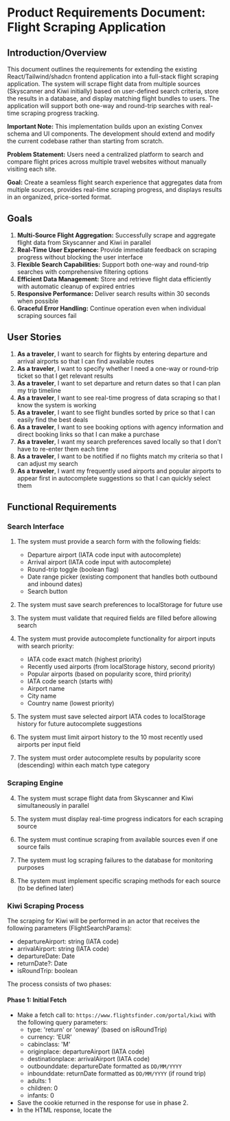 # Product Requirements Document: Flight Scraping Application

## Introduction/Overview

This document outlines the requirements for extending the existing React/Tailwind/shadcn frontend application into a full-stack flight scraping application. The system will scrape flight data from multiple sources (Skyscanner and Kiwi initially) based on user-defined search criteria, store the results in a database, and display matching flight bundles to users. The application will support both one-way and round-trip searches with real-time scraping progress tracking.

**Important Note:** This implementation builds upon an existing Convex schema and UI components. The development should extend and modify the current codebase rather than starting from scratch.

**Problem Statement:** Users need a centralized platform to search and compare flight prices across multiple travel websites without manually visiting each site.

**Goal:** Create a seamless flight search experience that aggregates data from multiple sources, provides real-time scraping progress, and displays results in an organized, price-sorted format.

## Goals

1. **Multi-Source Flight Aggregation:** Successfully scrape and aggregate flight data from Skyscanner and Kiwi in parallel
2. **Real-Time User Experience:** Provide immediate feedback on scraping progress without blocking the user interface
3. **Flexible Search Capabilities:** Support both one-way and round-trip searches with comprehensive filtering options
4. **Efficient Data Management:** Store and retrieve flight data efficiently with automatic cleanup of expired entries
5. **Responsive Performance:** Deliver search results within 30 seconds when possible
6. **Graceful Error Handling:** Continue operation even when individual scraping sources fail

## User Stories

1. **As a traveler**, I want to search for flights by entering departure and arrival airports so that I can find available routes
2. **As a traveler**, I want to specify whether I need a one-way or round-trip ticket so that I get relevant results
3. **As a traveler**, I want to set departure and return dates so that I can plan my trip timeline
4. **As a traveler**, I want to see real-time progress of data scraping so that I know the system is working
5. **As a traveler**, I want to see flight bundles sorted by price so that I can easily find the best deals
6. **As a traveler**, I want to see booking options with agency information and direct booking links so that I can make a purchase
7. **As a traveler**, I want my search preferences saved locally so that I don't have to re-enter them each time
8. **As a traveler**, I want to be notified if no flights match my criteria so that I can adjust my search
9. **As a traveler**, I want my frequently used airports and popular airports to appear first in autocomplete suggestions so that I can quickly select them

## Functional Requirements

### Search Interface

1. The system must provide a search form with the following fields:

   - Departure airport (IATA code input with autocomplete)
   - Arrival airport (IATA code input with autocomplete)
   - Round-trip toggle (boolean flag)
   - Date range picker (existing component that handles both outbound and inbound dates)
   - Search button

2. The system must save search preferences to localStorage for future use

3. The system must validate that required fields are filled before allowing search

4. The system must provide autocomplete functionality for airport inputs with search priority:

   - IATA code exact match (highest priority)
   - Recently used airports (from localStorage history, second priority)
   - Popular airports (based on popularity score, third priority)
   - IATA code search (starts with)
   - Airport name
   - City name
   - Country name (lowest priority)

5. The system must save selected airport IATA codes to localStorage history for future autocomplete suggestions

6. The system must limit airport history to the 10 most recently used airports per input field

7. The system must order autocomplete results by popularity score (descending) within each match type category

### Scraping Engine

4. The system must scrape flight data from Skyscanner and Kiwi simultaneously in parallel

5. The system must display real-time progress indicators for each scraping source

6. The system must continue scraping from available sources even if one source fails

7. The system must log scraping failures to the database for monitoring purposes

8. The system must implement specific scraping methods for each source (to be defined later)

### Kiwi Scraping Process

The scraping for Kiwi will be performed in an actor that receives the following parameters (FlightSearchParams):

- departureAirport: string (IATA code)
- arrivalAirport: string (IATA code)
- departureDate: Date
- returnDate?: Date
- isRoundTrip: boolean

The process consists of two phases:

#### Phase 1: Initial Fetch

- Make a fetch call to: `https://www.flightsfinder.com/portal/kiwi` with the following query parameters:
  - type: 'return' or 'oneway' (based on isRoundTrip)
  - currency: 'EUR'
  - cabinclass: 'M'
  - originplace: departureAirport (IATA code)
  - destinationplace: arrivalAirport (IATA code)
  - outbounddate: departureDate formatted as `DD/MM/YYYY`
  - inbounddate: returnDate formatted as `DD/MM/YYYY` (if round trip)
  - adults: 1
  - children: 0
  - infants: 0
- Save the cookie returned in the response for use in phase 2.
- In the HTML response, locate the <script> tag at the bottom of <body> and extract the value of the `_token` property (e.g., '\_token': 'iXTVMnr7mtz704XEsNmO4rsyltbn9HLTz459z9BQ').

#### Phase 2: Polling and Results Fetch

- Make a POST request to `https://www.flightsfinder.com/portal/kiwi/search` with:
  - The cookie from phase 1
  - The extracted token as '\_token' in the POST body
  - All other parameters as in phase 1 (originplace, destinationplace, outbounddate, inbounddate, cabinclass, adults, children, infants, currency, type, bags-cabin: 0, bags-checked: 0)
  - Use the same headers as the browser (see user example)
- The response will be a string split by '|' into 7 parts:
  - The second part is the number of results
  - The seventh part is the actual results in HTML
- Scrape the seventh part HTML to extract lists of:
  - ScrapedFlight
  - ScrapedBundle
  - ScrapedBookingOption

#### Entity Shapes

- **ScrapedFlight**
  - uniqueId: generated from flightNumber, departureAirportIataCode, arrivalAirportIataCode, and departureDateTime
  - flightNumber: string
  - departureAirportId: actual DB id (query Convex using IATA code)
  - arrivalAirportId: actual DB id (query Convex using IATA code)
  - departureDateTime: Unix timestamp in ms, adjusted by timezone (get from airports table)
  - arrivalDateTime: Unix timestamp in ms (calculate by adding duration to departureDateTime)
- **ScrapedBundle**
  - uniqueId: generated from all outboundFlights + inboundFlights
  - outboundFlightUniqueIds: array of uniqueIds
  - inboundFlightUniqueIds: array of uniqueIds
- **ScrapedBookingOption**
  - uniqueId: generated from targetId, agency, price, and currency
  - targetUniqueId: uniqueId of the bundle
  - agency: string
  - price: number
  - linkToBook: string
  - currency: string
  - extractedAt: Unix timestamp in ms

#### Database Insertion Order

1. Insert scrapedFlights to flights table (bulk insert)
2. Insert scrapedBundles to bundles table (map outbound/inbound uniqueIds to DB ids from flights)
3. Insert scrapedbookingOptions to bookingOptions table (map targetUniqueId to DB id from bundles)

#### Error Handling

- Log success and handle errors at each step.
- Ensure deduplication by using uniqueId fields for each entity.

### Skyscanner Scraping Process

The scraping for Skyscanner will be performed in an actor that receives the following parameters (FlightSearchParams):

- departureAirport: string (IATA code)
- arrivalAirport: string (IATA code)
- departureDate: Date
- returnDate?: Date
- isRoundTrip: boolean

The process consists of two phases:

#### Phase 1: Initial Fetch

- Make a fetch call to: `https://www.flightsfinder.com/portal/sky` with the following query parameters:
  - originplace: departureAirport (IATA code)
  - destinationplace: arrivalAirport (IATA code)
  - outbounddate: departureDate formatted as `YYYY-MM-DD`
  - inbounddate: returnDate formatted as `YYYY-MM-DD` (if round trip)
  - cabinclass: 'Economy'
  - adults: 1
  - children: 0
  - infants: 0
  - currency: 'EUR'
- Save the cookie returned in the response for use in phase 2.
- In the HTML response, locate the <script> tag at the bottom of <body> and extract the following values:
  - \_token
  - session
  - suuid
  - deeplink

#### Phase 2: Polling for Results

- Enter a polling loop:
  - Make a POST request to `https://www.flightsfinder.com/portal/sky/poll` with:
    - The cookie from the previous request (always use the latest cookie from the last response, whether it's the phase 1 request or another polling request)
    - The extracted values (\_token, session, suuid, deeplink) in the POST body
    - Additional required parameters:
      - `noc`: Current timestamp in milliseconds (e.g., "1751580174779")
      - `s`: Site parameter set to "www"
      - `adults`: 1
      - `children`: 0
      - `infants`: 0
      - `currency`: "EUR"
    - Use the same headers as the browser (see user example)
  - The response will be a string split by '|' into 7 parts:
    - The first part is 'Y' or 'N'. If 'N', more results are available and you must poll again. If 'Y', all results have been received and polling can stop.
    - The second part is the number of total results to be expected
    - The seventh part is the actual results in HTML
  - Scrape the seventh part HTML to extract lists of:
    - ScrapedFlight
    - ScrapedBundle
    - ScrapedBookingOption
  - After each poll, update the cookie for the next request
  - Wait 100ms between polls
- Once all results are received ('Y'), exit the polling loop and log success.

#### Entity Shapes

- **ScrapedFlight**
  - uniqueId: generated from flightNumber, departureAirportIataCode, arrivalAirportIataCode, and departureDateTime
  - flightNumber: string
  - departureAirportId: actual DB id (query Convex using IATA code)
  - arrivalAirportId: actual DB id (query Convex using IATA code)
  - departureDateTime: Unix timestamp in ms, adjusted by timezone (get from airports table)
  - arrivalDateTime: Unix timestamp in ms (calculate by adding duration to departureDateTime)
- **ScrapedBundle**
  - uniqueId: generated from all outboundFlights + inboundFlights
  - outboundFlightUniqueIds: array of uniqueIds
  - inboundFlightUniqueIds: array of uniqueIds
- **ScrapedBookingOption**
  - uniqueId: generated from targetId, agency, price, and currency
  - targetUniqueId: uniqueId of the bundle
  - agency: string
  - price: number
  - linkToBook: string
  - currency: string
  - extractedAt: Unix timestamp in ms

#### Database Insertion Order

1. Insert scrapedFlights to flights table (bulk insert)
2. Insert scrapedBundles to bundles table (map outbound/inbound uniqueIds to DB ids from flights)
3. Insert scrapedBookingOptions to bookingOptions table (map targetUniqueId to DB id from bundles)

#### Error Handling

- Log success and handle errors at each step.
- Ensure deduplication by using uniqueId fields for each entity.
- Handle 419 responses by always using the latest cookie from the previous poll response.

### Data Storage

9. The system must store flight data in three main tables:

   - **flights**: flightNumber, departureAirportId, arrivalAirportId, departureDateTime, arrivalDateTime
   - **bundles**: uniqueId, outboundFlightIds (array), inboundFlightIds (array, optional for one-way)
   - **bookingOptions**: targetId (bundle reference), agency, price, currency, linkToBook, extractedAt

10. The system must extend the airports table with a popularity score field:

    - **airports**: Add popularityScore field (integer, 0-1000) for ranking airports by popularity
    - Popularity scores should be based on airport size, passenger traffic, and route importance
    - Major hubs (JFK, LAX, LHR, CDG, etc.): 900-1000
    - Large international airports: 700-899
    - Medium regional airports: 400-699
    - Small domestic airports: 100-399
    - Very small airports: 0-99

11. The system must automatically delete bundles where flight dates are in the past

12. The system must handle duplicates based on uniqueId as follows:
    - **flights**: If duplicate uniqueId exists, keep the original flight
    - **bundles**: If duplicate uniqueId exists, keep the original bundle
    - **bookingOptions**: If duplicate uniqueId exists, replace the original with the new booking option
    - No duplicates should exist in any table

### Results Display

13. The system must display bundles sorted by lowest available price

14. The system must calculate bundle price as the minimum price across all associated booking options

15. The system must show "No flights match your search criteria" when no results are found

16. The system must display booking options with agency information and booking links for each bundle

### UI Integration and Search-to-Results Flow

17. The system must integrate the search form with results display in a unified user experience

18. The system must implement a search hook that manages the entire search lifecycle:

    - Form validation and submission
    - Triggering scraping operations for both Kiwi and Skyscanner
    - Real-time progress tracking and updates
    - Results fetching and display
    - Error handling and user feedback

19. The system must wire up the search form to trigger scraping operations when submitted

20. The system must display real-time scraping progress for both sources simultaneously

21. The system must handle all search states:

    - Initial state (no search performed)
    - Loading state (search in progress)
    - Results state (search completed with results)
    - Error state (search failed)
    - Empty results state (search completed with no results)

22. The system must implement proper state management to prevent multiple simultaneous searches

23. The system must provide clear user feedback for each state with appropriate loading indicators and error messages

24. The system must ensure the search form and results list work together seamlessly without layout shifts

25. The system must implement proper cleanup of previous search results when a new search is initiated

### Error Handling

26. The system must handle website structure changes gracefully by logging errors and continuing operation

27. The system must show partial results if some scraping sources are unavailable

28. The system must provide clear error messages for invalid search parameters

### Data Transformation Layer (HTML Extraction)

- For this project, the data transformation layer consists of robust, source-specific HTML parsing and extraction logic. Each scraper (Kiwi, Skyscanner, etc.) must implement its own logic to convert raw HTML (from the 7th part of the response) into standardized ScrapedFlight, ScrapedBundle, and ScrapedBookingOption entities.
- **Each scraper has two phases, and the HTML returned in each phase is different. Phase 1 requires extraction of session/token data; Phase 2 requires extraction of flight/bundle/booking option entities. Separate extraction logic and tests are needed for each phase.**
- This logic must be modular and testable, as HTML extraction is a common source of bugs. Unit tests should be written for the extraction functions using sample HTML snippets from each source and phase.

## Non-Goals (Out of Scope)

1. **User Authentication:** No user accounts or login system required
2. **Multi-City Searches:** Only one-way and round-trip searches supported
3. **Historical Price Tracking:** No price trend analysis or historical data
4. **Real-Time Notifications:** No price change alerts or push notifications
5. **Advanced Filtering:** No cabin class, airline, or price range filters initially
6. **Bundle Comparison:** No side-by-side comparison feature
7. **Admin Dashboard:** No administrative interface for monitoring or management
8. **Rate Limiting:** No sophisticated rate limiting or anti-blocking measures
9. **Data Refresh:** No automatic background data updates
10. **Favorites System:** No saved flights feature (to be implemented later)

## Design Considerations

### UI/UX Requirements

- Use existing shadcn components where possible, with modifications as needed
- Provide clear visual feedback for scraping progress
- Use intuitive icons and colors for different states (loading, success, error)
- Ensure accessibility compliance with proper ARIA labels and keyboard navigation
- Maintain consistent component sizing to prevent layout shifts (e.g., fixed width date picker that accommodates both single and round-trip date ranges)

### Component Modifications

- Extend existing form components to support IATA code inputs with autocomplete
- Add progress indicators for multi-source scraping
- Create bundle display cards with pricing and booking information
- Use existing date range picker component with integrated round-trip toggle for better UX
- Modify existing UI components to integrate with new flight search functionality
- Ensure new components follow existing design patterns and styling
- Implement airport search functionality with priority-based autocomplete

## Technical Considerations

### Convex Platform Requirements

- **Backend Framework:** The application will be built on Convex platform
- **Database:** Extend existing Convex schema with additional tables and fields as needed
- **Real-time Updates:** Leverage Convex's real-time capabilities for scraping progress updates
- **Actions vs Functions:** Use Convex actions for scraping operations (external API calls) and functions for data queries
- **Error Handling:** Implement proper error handling for Convex actions and functions
- **Rate Limiting:** Follow Convex's rate limiting guidelines for external API calls
- **Development Environment:** Use Convex dev environment for all development and testing
- **Existing Codebase:** Build upon existing schema and UI components, extending rather than replacing

### Database Schema

- Extend existing Convex schema with the required tables for flight data
- Use airport IDs (references to airports table) for flight departure and arrival locations
- Store datetime values as Unix milliseconds for consistency
- Implement proper foreign key relationships between tables using Convex references
- Add indexes for efficient querying by date ranges and airports
- Add popularityScore field to airports table with index for autocomplete ordering
- Follow Convex naming conventions and schema design patterns
- Ensure compatibility with existing schema structure

### Scraping Architecture

- Implement modular scraping system for easy addition of new sources
- Use Convex actions for all scraping operations to handle external API calls
- Implement retry logic for failed scraping attempts within Convex actions
- Store scraping logs in Convex database for debugging and monitoring
- Use Convex's real-time subscriptions to update UI with scraping progress

### Performance Optimization

- Implement efficient Convex queries for bundle price calculation
- Use Convex pagination for large result sets
- Optimize scraping parallelization using Convex actions
- Implement proper cleanup of expired data using Convex scheduled functions
- Optimize airport autocomplete queries using popularity score indexing
- Follow Convex best practices for query optimization and indexing

### Engineering/Testability Note

- Each step of the scraping process (fetching, parsing, token/cookie extraction, entity extraction, DB insertion, etc.) should be implemented in a way that is easily testable. This is critical for robust development and debugging, as scrapers are often a source of subtle bugs.

## Success Metrics

1. **Search Response Time:** 90% of searches complete within 30 seconds
2. **Scraping Success Rate:** 95% success rate for available sources
3. **Data Accuracy:** 100% of displayed prices match actual booking prices
4. **User Experience:** Zero UI blocking during scraping operations
5. **Data Freshness:** All displayed flights have departure dates in the future
6. **Error Recovery:** System continues operation when individual sources fail
7. **Autocomplete Performance:** Popular airports appear in top 3 results 90% of the time

## Open Questions

1. **Scraping Implementation Details:** Specific methods for Skyscanner and Kiwi scraping need to be defined
2. **Convex Schema Design:** How should the database schema be structured for optimal Convex performance?
3. **Convex Actions Strategy:** What's the best approach for handling long-running scraping operations in Convex actions?
4. **Real-time Updates:** How should scraping progress be communicated to the frontend using Convex subscriptions?
5. **Data Retention Policy:** Should there be a maximum age for stored flight data?
6. **Scraping Frequency Limits:** Are there any rate limiting considerations for the target websites?
7. **Error Notification:** How should scraping failures be communicated to users?
8. **Future Source Addition:** What is the process for adding new flight data sources?
9. **Convex Deployment:** How should the application be deployed using Convex's deployment system?
10. **Airport Popularity Data:** What data sources should be used to determine initial airport popularity scores?

## Implementation Priority

### Phase 1 (Core Functionality)

- Search interface with basic filters
- Database schema implementation
- Basic scraping from one source
- Results display with price sorting

### Phase 2 (Multi-Source & Polish)

- Parallel scraping from multiple sources
- Progress indicators and error handling
- Data cleanup and validation
- UI/UX improvements

### Phase 3 (Future Enhancements)

- Favorites system
- Advanced filtering options
- Multi-city support
- Admin dashboard

---

**Document Version:** 1.0  
**Last Updated:** [Current Date]  
**Target Audience:** Junior developers implementing the flight scraping application
